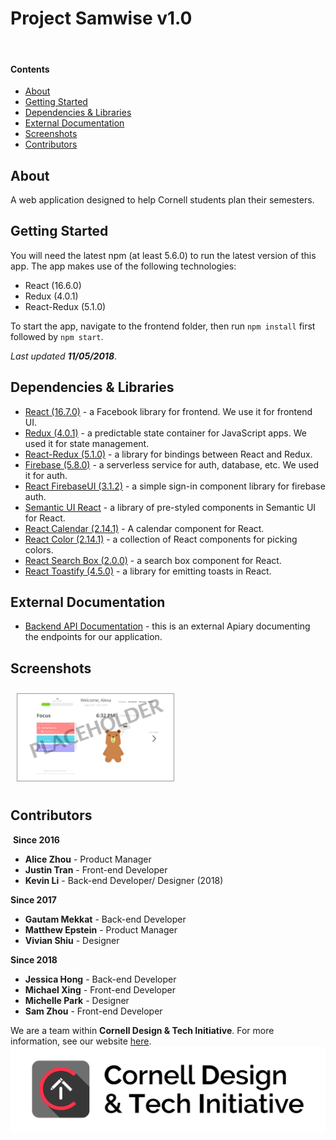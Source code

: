 # Project Samwise v1.0
​
#### Contents
  - [About](#about)
  - [Getting Started](#getting-started)
  - [Dependencies & Libraries](#dependencies--libraries)
  - [External Documentation](#external-documentation)
  - [Screenshots](#screenshots)
  - [Contributors](#contributors)
​
## About
A web application designed to help Cornell students plan their semesters.
​
## Getting Started
You will need the latest npm (at least 5.6.0) to run the latest version of this app. The app makes use of the following technologies:
​
 * React (16.6.0)
 * Redux (4.0.1)
 * React-Redux (5.1.0)

To start the app, navigate to the frontend folder, then run `npm install` first followed by `npm start`.

_Last updated **11/05/2018**_.
​
## Dependencies & Libraries
 * [React (16.7.0)](https://reactjs.org/) - a Facebook library for frontend. We use it for frontend UI.
 * [Redux (4.0.1)](https://redux.js.org/) - a predictable state container for JavaScript apps. We used it for state management.
 * [React-Redux (5.1.0)](https://github.com/reduxjs/react-redux) - a library for bindings between React and Redux.
 * [Firebase (5.8.0)](https://firebase.google.com) - a serverless service for auth, database, etc. We used it for auth.
 * [React FirebaseUI (3.1.2)](https://github.com/firebase/firebaseui-web-react) - a simple sign-in component library for firebase auth.
 * [Semantic UI React](https://react.semantic-ui.com/) - a library of pre-styled components in Semantic UI for React.
 * [React Calendar (2.14.1)](https://www.npmjs.com/package/react-calendar) - A calendar component for React.
 * [React Color (2.14.1)](https://casesandberg.github.io/react-color/) - a collection of React components for picking colors.
 * [React Search Box (2.0.0)](https://ghoshnirmalya.github.io/react-search-box/) - a search box component for React.
 * [React Toastify (4.5.0)](https://fkhadra.github.io/react-toastify/) - a library for emitting toasts in React.
​
## External Documentation

* [Backend API Documentation](https://apiary.io/) - this is an external Apiary documenting the endpoints for our application.
​
## Screenshots

<img src="./screenshots/placeholder1.png" width="250px" style="margin: 10px; border: 1px rgba(0,0,0,0.4) solid;">
​

## Contributors
​
**Since 2016**
* **Alice Zhou** - Product Manager
* **Justin Tran** - Front-end Developer
* **Kevin Li** - Back-end Developer/ Designer (2018)

**Since 2017**
* **Gautam Mekkat** - Back-end Developer
* **Matthew Epstein** - Product Manager
* **Vivian Shiu** - Designer

**Since 2018**
* **Jessica Hong** - Back-end Developer
* **Michael Xing** - Front-end Developer
* **Michelle Park** - Designer
* **Sam Zhou** - Front-end Developer
​

We are a team within **Cornell Design & Tech Initiative**. For more information, see our website [here](https://cornelldti.org/).
<img src="https://raw.githubusercontent.com/cornell-dti/design/master/Branding/Wordmark/Dark%20Text/Transparent/Wordmark-Dark%20Text-Transparent%403x.png">
​
